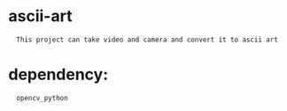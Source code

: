 # ascii-art
      This project can take video and camera and convert it to ascii art

# dependency:
      opencv_python

